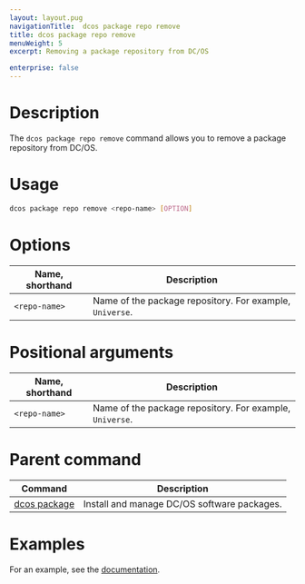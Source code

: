 ```yaml
---
layout: layout.pug
navigationTitle:  dcos package repo remove
title: dcos package repo remove
menuWeight: 5
excerpt: Removing a package repository from DC/OS

enterprise: false
---
```



# Description
The `dcos package repo remove` command allows you to remove a package repository from DC/OS.

# Usage

```bash
dcos package repo remove <repo-name> [OPTION]
```

# Options

| Name, shorthand |  Description |
|---------|-------------|
| `<repo-name>`   |   Name of the package repository. For example, `Universe`. |

# Positional arguments

| Name, shorthand |  Description |
|---------|-------------|
| `<repo-name>`   |   Name of the package repository. For example, `Universe`. |

# Parent command

| Command | Description |
|---------|-------------|
| [dcos package](/1.11/cli/command-reference/dcos-package/)   | Install and manage DC/OS software packages. |

# Examples

For an example, see the [documentation](/1.11/administering-clusters/repo/).
